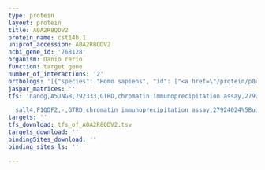 ```yaml
---
type: protein
layout: protein
title: A0A2R8QDV2
protein_name: cst14b.1
uniprot_accession: A0A2R8QDV2
ncbi_gene_id: '768128'
organism: Danio rerio
function: target gene
number_of_interactions: '2'
orthologs: '[{"species": "Homo sapiens", "id": ["<a href=\"/protein/p04080\">P04080</a>", "<a href=\"/protein/p01040\">P01040</a>"]}, {"species": "Mus musculus", "id": ["<a href=\"/protein/p35175\">P35175</a>", "<a href=\"/protein/q62426\">Q62426</a>", "<a href=\"/protein/q6ie28\">Q6IE28</a>", "<a href=\"/protein/p56567\">P56567</a>", "<a href=\"/protein/l7n257\">L7N257</a>", "<a href=\"/protein/q497j0\">Q497J0</a>"]}, {"species": "Rattus norvegicus", "id": ["<a href=\"/protein/p01039\">P01039</a>", "Q6IE17", "<a href=\"/protein/p01041\">P01041</a>"]}]'
jaspar_matrices: ''
tfs: 'nanog,A5JNG8,792333,GTRD,chromatin immunoprecipitation assay,27924024%5Buid%5D,No

  sall4,F1QDF2,-,GTRD,chromatin immunoprecipitation assay,27924024%5Buid%5D,No'
targets: ''
tfs_download: tfs_of_A0A2R8QDV2.tsv
targets_download: ''
bindingSites_download: ''
binding_sites_ls: ''

---
```

